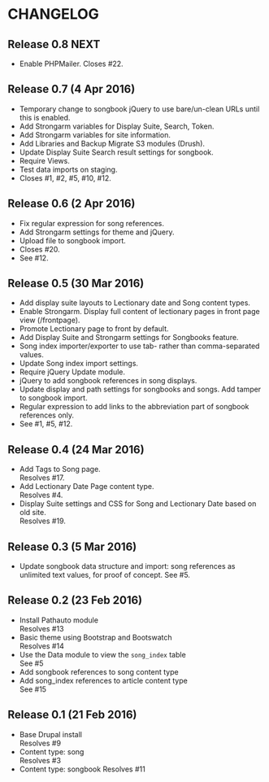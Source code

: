 # CHANGELOG

## Release 0.8 NEXT

- Enable PHPMailer. Closes #22.

## Release 0.7 (4 Apr 2016)

- Temporary change to songbook jQuery to use bare/un-clean URLs until this is enabled.
- Add Strongarm variables for Display Suite, Search, Token.
- Add Strongarm variables for site information.
- Add Libraries and Backup Migrate S3 modules (Drush).
- Update Display Suite Search result settings for songbook.
- Require Views.
- Test data imports on staging.
- Closes #1, #2, #5, #10, #12.

## Release 0.6 (2 Apr 2016)

- Fix regular expression for song references.
- Add Strongarm settings for theme and jQuery.
- Upload file to songbook import.
- Closes #20.
- See #12.

## Release 0.5 (30 Mar 2016)

- Add display suite layouts to Lectionary date and Song content types.
- Enable Strongarm. Display full content of lectionary pages in front page view (/frontpage).
- Promote Lectionary page to front by default.
- Add Display Suite and Strongarm settings for Songbooks feature.
- Song index importer/exporter to use tab- rather than comma-separated values.
- Update Song index import settings.
- Require jQuery Update module.
- jQuery to add songbook references in song displays.
- Update display and path settings for songbooks and songs. Add tamper to songbook import.
- Regular expression to add links to the abbreviation part of songbook references only.
- See #1, #5, #12.

## Release 0.4 (24 Mar 2016)

- Add Tags to Song page.  
  Resolves #17.
- Add Lectionary Date Page content type.  
  Resolves #4.
- Display Suite settings and CSS for Song and Lectionary Date based on old site.  
  Resolves #19.

## Release 0.3 (5 Mar 2016)

- Update songbook data structure and import: song references as unlimited text values, for proof of concept.
  See #5.

## Release 0.2 (23 Feb 2016)

- Install Pathauto module  
  Resolves #13
- Basic theme using Bootstrap and Bootswatch  
  Resolves #14
- Use the Data module to view the `song_index` table  
  See #5
- Add songbook references to song content type
- Add song_index references to article content type  
  See #15

## Release 0.1 (21 Feb 2016)

- Base Drupal install  
  Resolves #9
- Content type: song  
  Resolves #3
- Content type: songbook
  Resolves #11
